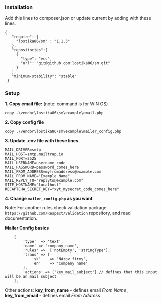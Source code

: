 ### Installation

Add this lines to composer.json or update current by adding with these lines.

```
{
   "require": {
     "lostika86/sm" : "1.1.3"
   },
   "repositories":[
     {
       "type": "vcs",
       "url": "git@github.com:lostika86/sm.git"
     }
   ],
   "minimum-stability": "stable"
 }
```

### Setup

 **1. Copy email file:** (note: command is for WIN OS)

`copy .\vendor\lostika86\sm\example\email.php` 

**2. Copy config file**

`copy .\vendor\lostika86\sm\example\mailer_config.php`

**3. Update .env file with these lines**
```
MAIL_DRIVER=smtp
MAIL_HOST=smtp.mailtrap.io
MAIL_PORT=2525
MAIL_USERNAME=username_code
MAIL_PASSWORD=password_comes_here
MAIL_FROM_ADDRESS=myfromaddress@example.com
MAIL_FROM_NAME="Example Name"
MAIL_REPLY_TO="replyto@example.com"
SITE_HOSTNAME="localhost"
RECAPTCHA_SECRET_KEY="xyt_mysecret_code_comes_here"
```

**4. Change `mailer_config.php` as you want**

Note: For another rules check validation package `https://github.com/Respect/Validation` repository, and read documentation.

**Mailer Config basics**
```
	[
		'type' 	=> 'text',
		'name' => 'company_name',
		'rules' =>  ['notEmpty', 'stringType'],
		'trans' => [
			'sk' 	=> 'Názov firmy',
			'en'	=> 'Company name'
		],
		'actions' => ['key_mail_subject'] // defines that this input will be an mail subject 
	],
```
Other actions:
**key_from_name** - defines email _From Name_ , 
**key_from_email** - defines email _From Address_